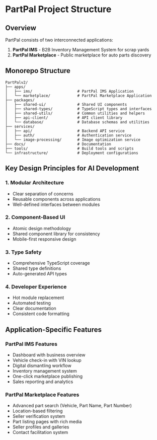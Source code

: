 # PartPal Project Structure

## Overview
PartPal consists of two interconnected applications:
1. **PartPal IMS** - B2B Inventory Management System for scrap yards
2. **PartPal Marketplace** - Public marketplace for auto parts discovery

## Monorepo Structure

```
PartPalv2/
├── apps/
│   ├── ims/                    # PartPal IMS Application
│   └── marketplace/            # PartPal Marketplace Application
├── packages/
│   ├── shared-ui/              # Shared UI components
│   ├── shared-types/           # TypeScript types and interfaces
│   ├── shared-utils/           # Common utilities and helpers
│   ├── api-client/             # API client library
│   └── database/               # Database schemas and utilities
├── services/
│   ├── api/                    # Backend API service
│   ├── auth/                   # Authentication service
│   └── image-processing/       # Image optimization service
├── docs/                       # Documentation
├── tools/                      # Build tools and scripts
└── infrastructure/             # Deployment configurations
```

## Key Design Principles for AI Development

### 1. Modular Architecture
- Clear separation of concerns
- Reusable components across applications
- Well-defined interfaces between modules

### 2. Component-Based UI
- Atomic design methodology
- Shared component library for consistency
- Mobile-first responsive design

### 3. Type Safety
- Comprehensive TypeScript coverage
- Shared type definitions
- Auto-generated API types

### 4. Developer Experience
- Hot module replacement
- Automated testing
- Clear documentation
- Consistent code formatting

## Application-Specific Features

### PartPal IMS Features
- Dashboard with business overview
- Vehicle check-in with VIN lookup
- Digital dismantling workflow
- Inventory management system
- One-click marketplace publishing
- Sales reporting and analytics

### PartPal Marketplace Features
- Advanced part search (Vehicle, Part Name, Part Number)
- Location-based filtering
- Seller verification system
- Part listing pages with rich media
- Seller profiles and galleries
- Contact facilitation system